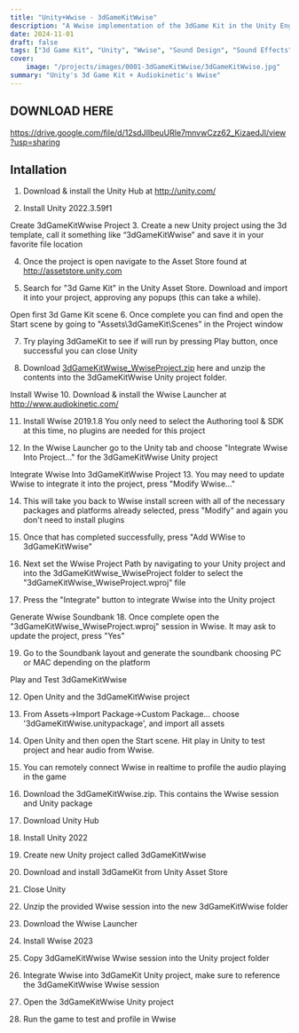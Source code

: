 ```yaml
---
title: "Unity+Wwise - 3dGameKitWwise"
description: "A Wwise implementation of the 3dGame Kit in the Unity Engine"
date: 2024-11-01
draft: false
tags: ["3d Game Kit", "Unity", "Wwise", "Sound Design", "Sound Effects", "Music"]
cover:
    image: "/projects/images/0001-3dGameKitWwise/3dGameKitWwise.jpg"
summary: "Unity's 3d Game Kit + Audiokinetic's Wwise"
---
```

## DOWNLOAD HERE 
https://drive.google.com/file/d/12sdJIlbeuURle7mnvwCzz62_KizaedJl/view?usp=sharing



## Intallation

1. Download & install the Unity Hub at http://unity.com/

2. Install Unity 2022.3.59f1


Create 3dGameKitWwise Project
3. Create a new Unity project using the 3d template, call it something like “3dGameKitWwise” and save it in your favorite file location

4. Once the project is open navigate to the Asset Store found at http://assetstore.unity.com

5. Search for "3d Game Kit" in the Unity Asset Store. Download and import it into your project, approving any popups (this can take a while).


Open first 3d Game Kit scene 
6. Once complete you can find and open the Start scene by going to "Assets\3dGameKit\Scenes\" in the Project window

7. Try playing 3dGameKit to see if will run by pressing Play button, once successful you can close Unity

8. Download [3dGameKitWwise_WwiseProject.zip](https://drive.google.com/file/d/12sdJIlbeuURle7mnvwCzz62_KizaedJl/view?usp=sharing) here and unzip the contents into the 3dGameKitWwise Unity project folder.


Install Wwise
10. Download & install the Wwise Launcher at http://www.audiokinetic.com/

11. Install Wwise 2019.1.8 You only need to select the Authoring tool & SDK at this time, no plugins are needed for this project

12. In the Wwise Launcher go to the Unity tab and choose "Integrate Wwise Into Project..." for the 3dGameKitWwise Unity project


Integrate Wwise Into 3dGameKitWwise Project
13. You may need to update Wwise to integrate it into the project, press "Modify Wwise..."

14. This will take you back to Wwise install screen with all of the necessary packages and platforms already selected, press "Modify" and again you don't need to install plugins

15. Once that has completed successfully, press "Add WWise to 3dGameKitWwise"

16. Next set the Wwise Project Path by navigating to your Unity project and into the 3dGameKitWwise_WwiseProject folder to select the "3dGameKitWwise_WwiseProject.wproj" file

17. Press the "Integrate" button to integrate Wwise into the Unity project


Generate Wwise Soundbank
18. Once complete open the "3dGameKitWwise_WwiseProject.wproj" session in Wwise. It may ask to update the project, press "Yes"

19. Go to the Soundbank layout and generate the soundbank choosing PC or MAC depending on the platform



Play and Test 3dGameKitWwise

12. Open Unity and the 3dGameKitWwise project

12. From Assets->Import Package->Custom Package... choose '3dGameKitWwise.unitypackage', and import all assets

23. Open Unity and then open the Start scene. Hit play in Unity to test project and hear audio from Wwise.

24. You can remotely connect Wwise in realtime to profile the audio playing in the game











0. Download the 3dGameKitWwise.zip. This contains the Wwise session and Unity package

1. Download Unity Hub

2. Install Unity 2022

3. Create new Unity project called 3dGameKitWwise

4. Download and install 3dGameKit from Unity Asset Store

5. Close Unity

6. Unzip the provided Wwise session into the new 3dGameKitWwise folder

7. Download the Wwise Launcher

8. Install Wwise 2023 

9. Copy 3dGameKitWwise Wwise session into the Unity project folder

10. Integrate Wwise into 3dGameKit Unity project, make sure to reference the 3dGameKitWwise Wwise session

11. Open the 3dGameKitWwise Unity project


13. Run the game to test and profile in Wwise
 